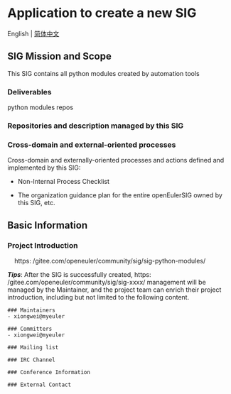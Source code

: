 
# Application to create a new SIG
English | [简体中文](./sig-template_cn.md)


## SIG Mission and Scope
This SIG contains all python modules created by automation tools

### Deliverables
python modules repos

### Repositories and description managed by this SIG


### Cross-domain and external-oriented processes

Cross-domain and externally-oriented processes and actions defined and implemented by this SIG:

- Non-Internal Process Checklist

- The organization guidance plan for the entire openEulerSIG owned by this SIG, etc.


## Basic Information

### Project Introduction
    https: /gitee.com/openeuler/community/sig/sig-python-modules/

***Tips***: After the SIG is successfully created, https: /gitee.com/openeuler/community/sig/sig-xxxx/ management will be managed by the Maintainer, and the project team can enrich their project introduction, including but not limited to the following content.
```
### Maintainers
- xiongwei@myeuler

### Committers
- xiongwei@myeuler

### Mailing list

### IRC Channel

### Conference Information

### External Contact
```


